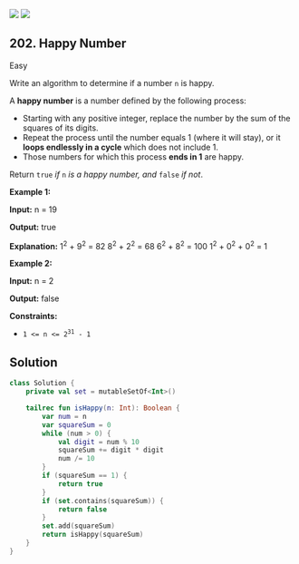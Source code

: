 [![](https://img.shields.io/github/stars/javadev/LeetCode-in-Kotlin?label=Stars&style=flat-square)](https://github.com/javadev/LeetCode-in-Kotlin)
[![](https://img.shields.io/github/forks/javadev/LeetCode-in-Kotlin?label=Fork%20me%20on%20GitHub%20&style=flat-square)](https://github.com/javadev/LeetCode-in-Kotlin/fork)

## 202\. Happy Number

Easy

Write an algorithm to determine if a number `n` is happy.

A **happy number** is a number defined by the following process:

*   Starting with any positive integer, replace the number by the sum of the squares of its digits.
*   Repeat the process until the number equals 1 (where it will stay), or it **loops endlessly in a cycle** which does not include 1.
*   Those numbers for which this process **ends in 1** are happy.

Return `true` _if_ `n` _is a happy number, and_ `false` _if not_.

**Example 1:**

**Input:** n = 19

**Output:** true

**Explanation:** 1<sup>2</sup> + 9<sup>2</sup> = 82 8<sup>2</sup> + 2<sup>2</sup> = 68 6<sup>2</sup> + 8<sup>2</sup> = 100 1<sup>2</sup> + 0<sup>2</sup> + 0<sup>2</sup> = 1

**Example 2:**

**Input:** n = 2

**Output:** false

**Constraints:**

*   <code>1 <= n <= 2<sup>31</sup> - 1</code>

## Solution

```kotlin
class Solution {
    private val set = mutableSetOf<Int>()

    tailrec fun isHappy(n: Int): Boolean {
        var num = n
        var squareSum = 0
        while (num > 0) {
            val digit = num % 10
            squareSum += digit * digit
            num /= 10
        }
        if (squareSum == 1) {
            return true
        }
        if (set.contains(squareSum)) {
            return false
        }
        set.add(squareSum)
        return isHappy(squareSum)
    }
}
```